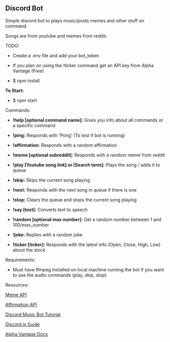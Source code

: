 ## Discord Bot


Simple discord bot to plays music/posts memes and other stuff on command.

 Songs are from youtube and memes from reddit.


TODO:

- Create a .env file and add your bot_token 

- If you plan on using the !ticker command get an API key from Alpha Vantage (Free)

- $ npm install


**To Start:**

- $ npm start


Commands:
- **!help [optional command name]:** Gives you info about all commands or a specific command

- **!ping:** Responds with 'Pong' (To test if bot is running)

- **!affirmation:** Responds with a random affirmation

- **!meme [optional subreddit]:** Responds with a random meme from reddit

- **!play [Youtube song link] or [Search term]:** Plays the song / adds it to queue 

- **!skip:** Skips the current song playing

- **!next:** Responds with the next song in queue if there is one

- **!stop:** Clears the queue and stops the current song playing

- **!say [text]:** Converts text to speech

- **!random [optional max number]:** Get a random number between 1 and 100/max_number

- **!joke:** Replies with a random joke

- **!ticker [ticker]:** Responds with the latest info (Open, Close, High, Low) about the stock

Requirements:
- Must have ffmpeg installed on local machine running the bot if you want to use the audio commands (play, skip, stop)

Resources:

[Meme API](https://github.com/D3vd/Meme_Api)

[Affirmation API](https://github.com/annthurium/affirmations)

[Discord Music Bot Tutorial](https://gabrieltanner.org/blog/dicord-music-bot)

[Discord.js Guide](https://discordjs.guide)

[Alpha Vantage Docs](https://www.alphavantage.co/documentation/)